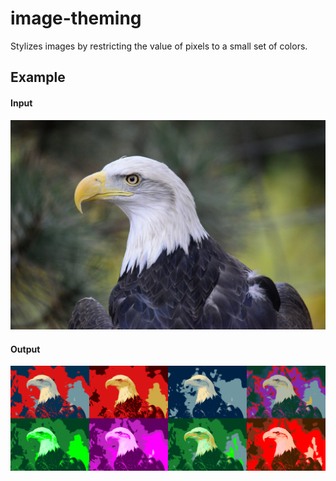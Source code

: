 # image-theming
Stylizes images by restricting the value of pixels to a small set of colors.

## Example
#### Input
![Input](https://github.com/icicl/image-theming/blob/master/in/eagle.jpg?raw=true)
#### Output
![Output](https://github.com/icicl/image-theming/blob/master/eagle.png?raw=true)
